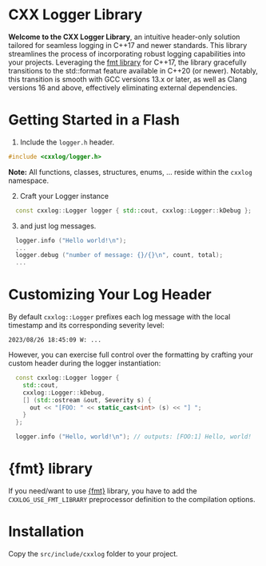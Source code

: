 CXX Logger Library
==================

**Welcome to the CXX Logger Library**, an intuitive header-only solution tailored for seamless logging in C++17 and newer standards. This library streamlines the process of incorporating robust logging capabilities into your projects. Leveraging the [fmt library](https://github.com/fmtlib/fmt) for C++17, the library gracefully transitions to the std::format feature available in C++20 (or newer). Notably, this transition is smooth with GCC versions 13.x or later, as well as Clang versions 16 and above, effectively eliminating external dependencies.

# Getting Started in a Flash

1. Include the `logger.h` header.

```CPP
#include <cxxlog/logger.h>
```

**Note:** All functions, classes, structures, enums, ...  reside within the `cxxlog` namespace.

2. Craft your Logger instance

```CPP
  const cxxlog::Logger logger { std::cout, cxxlog::Logger::kDebug };
```

3. and just log messages.

```CPP
  logger.info ("Hello world!\n");
  ...
  logger.debug ("number of message: {}/{}\n", count, total);
  ...
```

# Customizing Your Log Header

By default `cxxlog::Logger` prefixes each log message with the local timestamp and its corresponding severity level:

```
2023/08/26 18:45:09 W: ...
```

However, you can exercise full control over the formatting by crafting your custom header during the logger instantiation:

```CPP
  const cxxlog::Logger logger {
    std::cout,
    cxxlog::Logger::kDebug,
    [] (std::ostream &out, Severity s) {
      out << "[FOO: " << static_cast<int> (s) << "] ";
    }
  };

  logger.info ("Hello, world!\n"); // outputs: [FOO:1] Hello, world!
```

# {fmt} library

If you need/want to use [{fmt}](https://github.com/fmtlib/fmt) library, you have to add the `CXXLOG_USE_FMT_LIBRARY` preprocessor definition to the compilation options.

# Installation

Copy the `src/include/cxxlog` folder to your project.